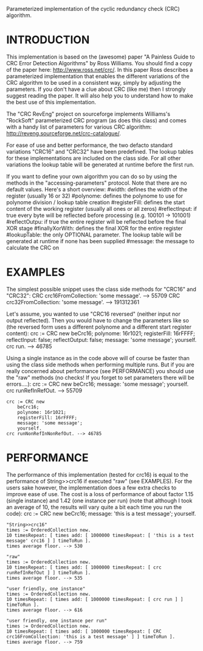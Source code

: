 Parameterized implementation of the cyclic redundancy check (CRC) algorithm.

INTRODUCTION
=================
This implementation is based on the (awesome) paper "A Painless Guide to CRC Error Detection Algorithms" by Ross Williams. You should find a copy of the paper here: http://www.ross.net/crc/. In this paper Ross describes a parameterized implementation that enables the different variations of the CRC algorithm to be used in a consistent way, simply by adjusting the parameters. If you don't have a clue about CRC (like me) then I strongly suggest reading the paper. It will also help you to understand how to make the best use of this implementation.

The "CRC RevEng" project on sourceforge implements Williams's "RockSoft" parameterized CRC program (as does this class) and comes with a handy list of parameters for various CRC algorithm: http://reveng.sourceforge.net/crc-catalogue/.

For ease of use and better performance, the two defacto standard variations "CRC16" and "CRC32" have been predefined. The lookup tables for these implementations are included on the class side. For all other variations the lookup table will be generated at runtime before the first run.

If you want to define your own algorithm you can do so by using the methods in the "accessing-parameters" protocol. Note that there are no default values. Here's a short overview:
	#width: 			defines the width of the register (usually 16 or 32)
	#polynome: 		defines the polynome to use for polynome division / lookup table creation
	#registerFill: 		defines the start content of the working register (usually all ones or all zeros)
	#reflectInput: 		if true every byte will be reflected before processing (e.g. 100101 -> 101001)
	#reflectOutpu: 		if true the entire register will be reflected before the final XOR stage
	#finallyXorWith: 	defines the final XOR for the entire register
	#lookupTable: 		the only OPTIONAL parameter. The lookup table will be generated at runtime if none has been supplied
	#message: 			the message to calculate the CRC on 
		

EXAMPLES
=================
The simplest possible snippet uses the class side methods for "CRC16" and "CRC32":
	CRC crc16FromCollection: 'some message'. --> 55709
	CRC crc32FromCollection: 'some message'. --> 191312361

Let's assume, you wanted to use "CRC16 reversed" (neither input nor output reflected). Then you would have to change the parameters like so (the reversed form uses a different polynome and a different start register content):
	crc := CRC new
		beCrc16;
		polynome: 16r1021;
		registerFill: 16rFFFF;
		reflectInput: false;
		reflectOutput: false;
		message: 'some message';
		yourself.
	crc run. --> 46785
	
Using a single instance as in the code above will of course be faster than using the class side methods when performing multiple runs. But if you are really concerned about performance (see PERFORMANCE) you should use the "raw" methods (no checks! If you forget to set parameters there will be errors....):
	crc := CRC new
		beCrc16;
		message: 'some message';
		yourself.
	crc runRefInRefOut. --> 55709
	
	crc := CRC new
		beCrc16;
		polynome: 16r1021;
		registerFill: 16rFFFF;
		message: 'some message';
		yourself.
	crc runNonRefInNonRefOut. --> 46785
	

PERFORMANCE
=================
The performance of this implementation (tested for crc16) is equal to the performance of String>>crc16 if executed "raw" (see EXAMPLES). For the users sake however, the implementation does a few extra checks to improve ease of use. The cost is a loss of performance of about factor 1.15 (single instance) and 1.42 (one instance per run) (note that although I took an average of 10, the results will vary quite a bit each time you run the code):
	crc := CRC new 
		beCrc16; 
		message: 'this is a test message'; 
		yourself.
	
	"String>>crc16"	
	times := OrderedCollection new.
	10 timesRepeat: [ times add: [ 1000000 timesRepeat: [ 'this is a test message' crc16 ] ] timeToRun ].
	times average floor. --> 530
	
	"raw"
	times := OrderedCollection new.
	10 timesRepeat: [ times add: [ 1000000 timesRepeat: [ crc runRefInRefOut ] ] timeToRun ].
	times average floor. --> 535
	
	"user friendly, one instance"	
	times := OrderedCollection new.
	10 timesRepeat: [ times add: [ 1000000 timesRepeat: [ crc run ] ] timeToRun ].
	times average floor. --> 616
	
	"user friendly, one instance per run"
	times := OrderedCollection new.
	10 timesRepeat: [ times add: [ 1000000 timesRepeat: [ CRC crc16FromCollection: 'this is a test message' ] ] timeToRun ].
	times average floor. --> 759